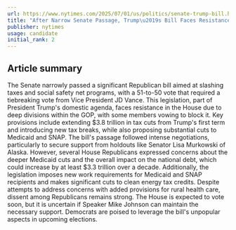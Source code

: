 ```yaml
---
url: https://www.nytimes.com/2025/07/01/us/politics/senate-trump-bill.html
title: "After Narrow Senate Passage, Trump\u2019s Bill Faces Resistance in the House"
publisher: nytimes
usage: candidate
initial_rank: 2
---
```

## Article summary
The Senate narrowly passed a significant Republican bill aimed at slashing taxes and social safety net programs, with a 51-to-50 vote that required a tiebreaking vote from Vice President JD Vance. This legislation, part of President Trump's domestic agenda, faces resistance in the House due to deep divisions within the GOP, with some members vowing to block it. Key provisions include extending $3.8 trillion in tax cuts from Trump's first term and introducing new tax breaks, while also proposing substantial cuts to Medicaid and SNAP. The bill's passage followed intense negotiations, particularly to secure support from holdouts like Senator Lisa Murkowski of Alaska. However, several House Republicans expressed concerns about the deeper Medicaid cuts and the overall impact on the national debt, which could increase by at least $3.3 trillion over a decade. Additionally, the legislation imposes new work requirements for Medicaid and SNAP recipients and makes significant cuts to clean energy tax credits. Despite attempts to address concerns with added provisions for rural health care, dissent among Republicans remains strong. The House is expected to vote soon, but it is uncertain if Speaker Mike Johnson can maintain the necessary support. Democrats are poised to leverage the bill's unpopular aspects in upcoming elections.
